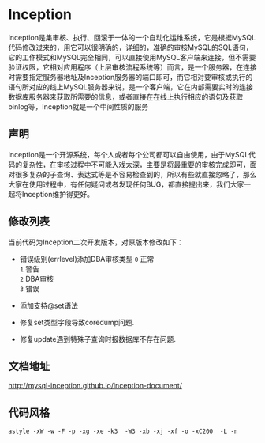 # Inception  
Inception是集审核、执行、回滚于一体的一个自动化运维系统，它是根据MySQL代码修改过来的，用它可以很明确的，详细的，准确的审核MySQL的SQL语句，它的工作模式和MySQL完全相同，可以直接使用MySQL客户端来连接，但不需要验证权限，它相对应用程序（上层审核流程系统等）而言，是一个服务器，在连接时需要指定服务器地址及Inception服务器的端口即可，而它相对要审核或执行的语句所对应的线上MySQL服务器来说，是一个客户端，它在内部需要实时的连接数据库服务器来获取所需要的信息，或者直接在在线上执行相应的语句及获取binlog等，Inception就是一个中间性质的服务  

## 声明  
Inception是一个开源系统，每个人或者每个公司都可以自由使用，由于MySQL代码的复杂性，在审核过程中不可能入戏太深，主要是将最重要的审核完成即可，面对很多复杂的子查询、表达式等是不容易检查到的，所以有些就直接忽略了，那么大家在使用过程中，有任何疑问或者发现任何BUG，都直接提出来，我们大家一起将Inception维护得更好。


## 修改列表
当前代码为Inception二次开发版本，对原版本修改如下：  
- 错误级别(errlevel)添加DBA审核类型
    `0` 正常  
    `1` 警告  
    `2` DBA审核  
    `3` 错误  
- 添加支持@set语法  

- 修复set类型字段导致coredump问题.  
- 修复update遇到特殊子查询时报数据库不存在问题.  


## 文档地址  
http://mysql-inception.github.io/inception-document/





## 代码风格  
` astyle -xW -w -F -p -xg -xe -k3  -W3 -xb -xj -xf -o -xC200  -L -n `  



